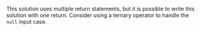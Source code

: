 This solution uses multiple return statements, but it is possible to write
this solution with one return. Consider using a ternary operator to handle the
`null` input case.
